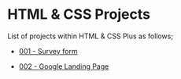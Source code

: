 # HTML & CSS Projects

List of projects within HTML & CSS Plus as follows;

- [001 - Survey form](./001-survey-form/README.md)

- [002 - Google Landing Page](./002-google-landing-page/README.md)

